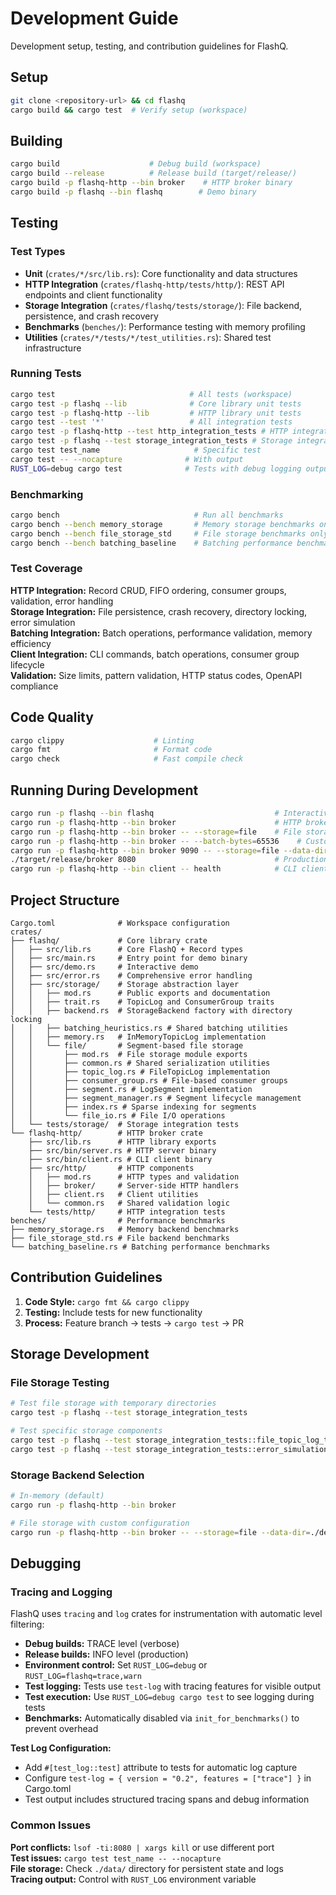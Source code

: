 # Development Guide

Development setup, testing, and contribution guidelines for FlashQ.

## Setup

```bash
git clone <repository-url> && cd flashq
cargo build && cargo test  # Verify setup (workspace)
```

## Building

```bash
cargo build                    # Debug build (workspace)
cargo build --release          # Release build (target/release/)
cargo build -p flashq-http --bin broker    # HTTP broker binary
cargo build -p flashq --bin flashq        # Demo binary
```

## Testing

### Test Types

- **Unit** (`crates/*/src/lib.rs`): Core functionality and data structures
- **HTTP Integration** (`crates/flashq-http/tests/http/`): REST API endpoints and client functionality
- **Storage Integration** (`crates/flashq/tests/storage/`): File backend, persistence, and crash recovery
- **Benchmarks** (`benches/`): Performance testing with memory profiling
- **Utilities** (`crates/*/tests/*/test_utilities.rs`): Shared test infrastructure

### Running Tests

```bash
cargo test                              # All tests (workspace)
cargo test -p flashq --lib              # Core library unit tests
cargo test -p flashq-http --lib         # HTTP library unit tests
cargo test --test '*'                   # All integration tests
cargo test -p flashq-http --test http_integration_tests # HTTP integration tests
cargo test -p flashq --test storage_integration_tests # Storage integration tests
cargo test test_name                     # Specific test
cargo test -- --nocapture              # With output
RUST_LOG=debug cargo test              # Tests with debug logging output
```

### Benchmarking

```bash
cargo bench                              # Run all benchmarks
cargo bench --bench memory_storage       # Memory storage benchmarks only
cargo bench --bench file_storage_std     # File storage benchmarks only
cargo bench --bench batching_baseline    # Batching performance benchmarks
```

### Test Coverage

**HTTP Integration:** Record CRUD, FIFO ordering, consumer groups, validation, error handling  
**Storage Integration:** File persistence, crash recovery, directory locking, error simulation  
**Batching Integration:** Batch operations, performance validation, memory efficiency  
**Client Integration:** CLI commands, batch operations, consumer group lifecycle  
**Validation:** Size limits, pattern validation, HTTP status codes, OpenAPI compliance

## Code Quality

```bash
cargo clippy                    # Linting
cargo fmt                       # Format code  
cargo check                     # Fast compile check
```

## Running During Development

```bash
cargo run -p flashq --bin flashq                           # Interactive demo
cargo run -p flashq-http --bin broker                      # HTTP broker (in-memory, TRACE logging)
cargo run -p flashq-http --bin broker -- --storage=file    # File storage backend
cargo run -p flashq-http --bin broker -- --batch-bytes=65536    # Custom batch size (64KB)
cargo run -p flashq-http --bin broker 9090 -- --storage=file --data-dir=./test-data  # Custom config
./target/release/broker 8080                               # Production (INFO logging)
cargo run -p flashq-http --bin client -- health            # CLI client
```

## Project Structure

```
Cargo.toml              # Workspace configuration
crates/
├── flashq/             # Core library crate
│   ├── src/lib.rs      # Core FlashQ + Record types  
│   ├── src/main.rs     # Entry point for demo binary
│   ├── src/demo.rs     # Interactive demo
│   ├── src/error.rs    # Comprehensive error handling
│   ├── src/storage/    # Storage abstraction layer
│   │   ├── mod.rs      # Public exports and documentation
│   │   ├── trait.rs    # TopicLog and ConsumerGroup traits
│   │   ├── backend.rs  # StorageBackend factory with directory locking
│   │   ├── batching_heuristics.rs # Shared batching utilities
│   │   ├── memory.rs   # InMemoryTopicLog implementation
│   │   └── file/       # Segment-based file storage
│   │       ├── mod.rs  # File storage module exports
│   │       ├── common.rs # Shared serialization utilities
│   │       ├── topic_log.rs # FileTopicLog implementation
│   │       ├── consumer_group.rs # File-based consumer groups
│   │       ├── segment.rs # LogSegment implementation
│   │       ├── segment_manager.rs # Segment lifecycle management
│   │       ├── index.rs # Sparse indexing for segments
│   │       └── file_io.rs # File I/O operations
│   └── tests/storage/  # Storage integration tests
└── flashq-http/        # HTTP broker crate
    ├── src/lib.rs      # HTTP library exports
    ├── src/bin/server.rs # HTTP server binary
    ├── src/bin/client.rs # CLI client binary
    ├── src/http/       # HTTP components
    │   ├── mod.rs      # HTTP types and validation
    │   ├── broker/     # Server-side HTTP handlers
    │   ├── client.rs   # Client utilities
    │   └── common.rs   # Shared validation logic
    └── tests/http/     # HTTP integration tests
benches/                # Performance benchmarks
├── memory_storage.rs   # Memory backend benchmarks
├── file_storage_std.rs # File backend benchmarks
└── batching_baseline.rs # Batching performance benchmarks
```

## Contribution Guidelines

1. **Code Style:** `cargo fmt && cargo clippy` 
2. **Testing:** Include tests for new functionality
3. **Process:** Feature branch → tests → `cargo test` → PR

## Storage Development

### File Storage Testing

```bash
# Test file storage with temporary directories
cargo test -p flashq --test storage_integration_tests

# Test specific storage components  
cargo test -p flashq --test storage_integration_tests::file_topic_log_tests
cargo test -p flashq --test storage_integration_tests::error_simulation_tests
```

### Storage Backend Selection

```bash
# In-memory (default)
cargo run -p flashq-http --bin broker

# File storage with custom configuration
cargo run -p flashq-http --bin broker -- --storage=file --data-dir=./dev-data --batch-bytes=262144  # 256KB batches
```

## Debugging

### Tracing and Logging

FlashQ uses `tracing` and `log` crates for instrumentation with automatic level filtering:
- **Debug builds:** TRACE level (verbose)
- **Release builds:** INFO level (production)
- **Environment control:** Set `RUST_LOG=debug` or `RUST_LOG=flashq=trace,warn`
- **Test logging:** Tests use `test-log` with tracing features for visible output
- **Test execution:** Use `RUST_LOG=debug cargo test` to see logging during tests
- **Benchmarks:** Automatically disabled via `init_for_benchmarks()` to prevent overhead

**Test Log Configuration:**
- Add `#[test_log::test]` attribute to tests for automatic log capture
- Configure `test-log = { version = "0.2", features = ["trace"] }` in Cargo.toml
- Test output includes structured tracing spans and debug information

### Common Issues

**Port conflicts:** `lsof -ti:8080 | xargs kill` or use different port  
**Test issues:** `cargo test test_name -- --nocapture`  
**File storage:** Check `./data/` directory for persistent state and logs  
**Tracing output:** Control with `RUST_LOG` environment variable